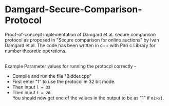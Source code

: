 # Damgard-Secure-Comparison-Protocol
Proof-of-concept implementation of Damgard et al. secure comparison protocol as proposed in "Secure comparison for online auctions" by Ivan Damgard et al.
The code has been written in c++ with Pari c Library for number theoretic operations.<br/> <br/>

Example Parameter values for running the protocol correctly - <br/>
* Compile and run the file "Bidder.cpp"
* First enter "1" to use the protocol in 32 bit mode.
* Then input `l = 33`
* Then input `t = 20`.<br/>
You should now get one of the values in the output to be as "1" if `m1>x1`.
